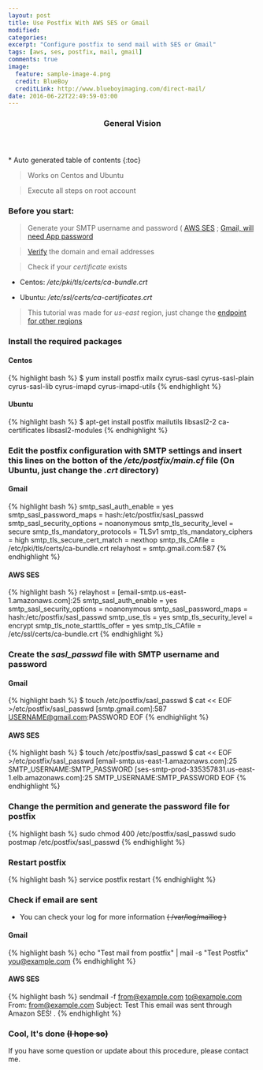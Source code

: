 ```yaml
---
layout: post
title: Use Postfix With AWS SES or Gmail
modified:
categories: 
excerpt: "Configure postfix to send mail with SES or Gmail"
tags: [aws, ses, postfix, mail, gmail]
comments: true
image:
  feature: sample-image-4.png
  credit: BlueBoy
  creditLink: http://www.blueboyimaging.com/direct-mail/
date: 2016-06-22T22:49:59-03:00
---
```


<section id="table-of-contents" class="toc">
  <header>
    <h3>General Vision</h3>
  </header>
<div id="drawer" markdown="1">
*  Auto generated table of contents
{:toc}
</div>
</section><!-- /#table-of-contents -->


> Works on Centos and Ubuntu

> Execute all steps on root account

### Before you start: 

> Generate your SMTP username and password ( <a href="http://docs.aws.amazon.com/ses/latest/DeveloperGuide/smtp-credentials.html" target="_blank">AWS SES</a> ; <a href="https://security.google.com/settings/security/apppasswords" target="_blank">Gmail, will need App password</a>

> <a href="http://docs.aws.amazon.com/ses/latest/DeveloperGuide/verify-email-addresses.html" target="_blank">Verify</a> the domain and email addresses

> Check if your *certificate* exists 

- Centos: */etc/pki/tls/certs/ca-bundle.crt*

- Ubuntu: */etc/ssl/certs/ca-certificates.crt*

> This tutorial was made for *us-east* region, just change the <a href="http://docs.aws.amazon.com/ses/latest/DeveloperGuide/smtp-credentials.html" target="_blank">endpoint for other regions</a>

### Install the required packages

#### Centos

{% highlight bash %}
$ yum install postfix mailx cyrus-sasl cyrus-sasl-plain cyrus-sasl-lib cyrus-imapd cyrus-imapd-utils
{% endhighlight %}

#### Ubuntu

{% highlight bash %}
$ apt-get install postfix mailutils libsasl2-2 ca-certificates libsasl2-modules
{% endhighlight %}

### Edit the postfix configuration with SMTP settings and insert this lines on the botton of the */etc/postfix/main.cf* file (On Ubuntu, just change the *.crt* directory)

#### Gmail

{% highlight bash %}
smtp_sasl_auth_enable = yes
smtp_sasl_password_maps = hash:/etc/postfix/sasl_passwd
smtp_sasl_security_options = noanonymous
smtp_tls_security_level = secure
smtp_tls_mandatory_protocols = TLSv1
smtp_tls_mandatory_ciphers = high
smtp_tls_secure_cert_match = nexthop
smtp_tls_CAfile = /etc/pki/tls/certs/ca-bundle.crt
relayhost = smtp.gmail.com:587
{% endhighlight %}

#### AWS SES

{% highlight bash %}
relayhost = [email-smtp.us-east-1.amazonaws.com]:25
smtp_sasl_auth_enable = yes
smtp_sasl_security_options = noanonymous
smtp_sasl_password_maps = hash:/etc/postfix/sasl_passwd
smtp_use_tls = yes
smtp_tls_security_level = encrypt
smtp_tls_note_starttls_offer = yes
smtp_tls_CAfile = /etc/ssl/certs/ca-bundle.crt
{% endhighlight %}

### Create the *sasl_passwd* file with SMTP username and password

#### Gmail
{% highlight bash %}
$ touch /etc/postfix/sasl_passwd
$ cat << EOF >/etc/postfix/sasl_passwd
[smtp.gmail.com]:587  USERNAME@gmail.com:PASSWORD
EOF
{% endhighlight %}

#### AWS SES 
{% highlight bash %}
$ touch /etc/postfix/sasl_passwd
$ cat << EOF >/etc/postfix/sasl_passwd
[email-smtp.us-east-1.amazonaws.com]:25 SMTP_USERNAME:SMTP_PASSWORD
[ses-smtp-prod-335357831.us-east-1.elb.amazonaws.com]:25 SMTP_USERNAME:SMTP_PASSWORD
EOF
{% endhighlight %}

### Change the permition and generate the password file for postfix

{% highlight bash %}
sudo chmod 400 /etc/postfix/sasl_passwd
sudo postmap /etc/postfix/sasl_passwd
{% endhighlight %}

### Restart postfix
{% highlight bash %}
service postfix restart
{% endhighlight %}

### Check if email are sent

- You can check your log for more information ~~( /var/log/maillog )~~

#### Gmail
{% highlight bash %}
echo "Test mail from postfix" | mail -s "Test Postfix" you@example.com
{% endhighlight %}

#### AWS SES
{% highlight bash %}
sendmail -f from@example.com to@example.com
From: from@example.com
Subject: Test
This email was sent through Amazon SES!
.
{% endhighlight %}

### Cool, It's done ~~(I hope so)~~

If you have some question or update about this procedure, please contact me.

